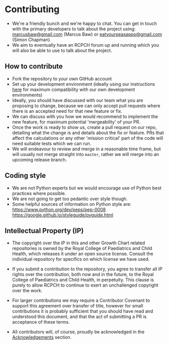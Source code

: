 # Contributing

* We're a friendly bunch and we're happy to chat. You can get in touch with the primary developers to talk about the project using:
marcusbaw@gmail.com (Marcus Baw) or eatyourpeasapps@gmail.com (Simon Chapman)
* We aim to eventually have an RCPCH forum up and running which you will also be able to use to talk about the project.

## How to contribute

* Fork the repository to your own GitHub account
* Set up your development environment (ideally using our instructions [here](python-development.md) for maximum compatibility with our own development environments)
* Ideally, you should have discussed with our team what you are proposing to change, because we can only accept pull requests where there is an accepted need for that new feature or fix.
* We can discuss with you how we would recommend to implement the new feature, for maximum potential 'mergeability' of your PR.
* Once the work is ready to show us, create a pull request on our repo, detailing what the change is and details about the fix or feature. PRs that affect the calculations or any other 'mission critical' part of the code will need suitable tests which we can run.
* We will endeavour to review and merge in a reasonable time frame, but will usually not merge straight into `master`, rather we will merge into an upcoming release branch.

## Coding style

* We are not Python experts but we would encourage use of Python best practices where possible.
* We are not going to get too pedantic over style though.
* Some helpful sources of information on Python style are:  
https://www.python.org/dev/peps/pep-0008  
https://google.github.io/styleguide/pyguide.html  


## Intellectual Property (IP)

* The copyright over the IP in this and other Growth Chart related repositories is owned by the Royal College of Paediatrics and Child Health, which releases it under an open source license. Consult the individual repository for specifics on which license we have used.

* If you submit a contribution to the repository, you agree to transfer all IP rights over the contribution, both now and in the future, to the Royal College of Paediatrics and Child Health, in perpetuity. This clause is purely to allow RCPCH to continue to exert an unchallenged copyright over the work.

* For larger contributions we may require a Contributor Covenant to support this agreement over transfer of title, however for small contributions it is probably sufficient that you should have read and understood this document, and that the act of submitting a PR is acceptance of these terms.

* All contributors will, of course, proudly be acknowledged in the [Acknowledgements](acknowledgements.md) section.